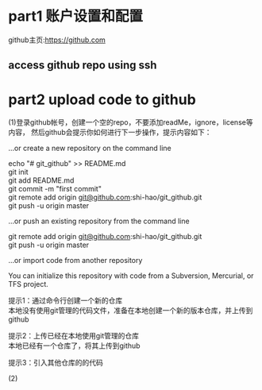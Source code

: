 # part1 账户设置和配置  
github主页:https://github.com  

## access github repo using ssh



# part2 upload code to github

(1)登录github帐号，创建一个空的repo，不要添加readMe，ignore，license等内容，
然后github会提示你如何进行下一步操作，提示内容如下： 

…or create a new repository on the command line  

echo "# git_github" >> README.md  
git init  
git add README.md  
git commit -m "first commit"  
git remote add origin git@github.com:shi-hao/git_github.git  
git push -u origin master  

…or push an existing repository from the command line  

git remote add origin git@github.com:shi-hao/git_github.git  
git push -u origin master  

…or import code from another repository  

You can initialize this repository with code from a Subversion, Mercurial, or TFS project.  

提示1：通过命令行创建一个新的仓库  
本地没有使用git管理的代码文件，准备在本地创建一个新的版本仓库，并上传到github  

提示2：上传已经在本地使用git管理的仓库  
本地已经有一个仓库了，将其上传到github  

提示3：引入其他仓库的的代码  

(2) 
